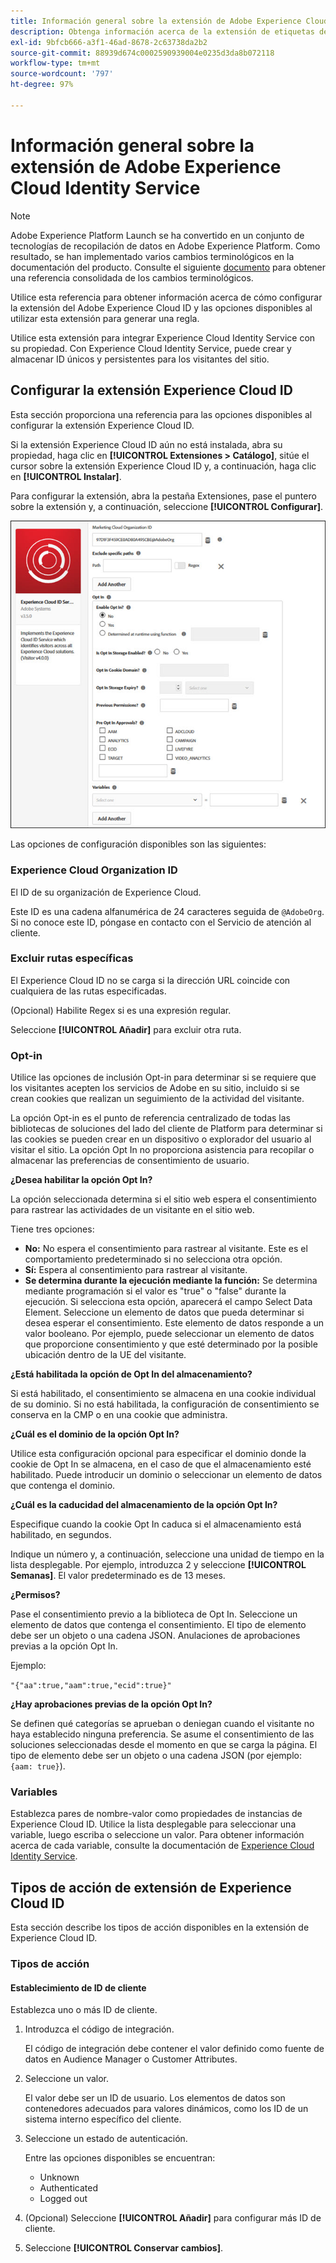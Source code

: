 ```yaml
---
title: Información general sobre la extensión de Adobe Experience Cloud Identity Service
description: Obtenga información acerca de la extensión de etiquetas de Identity Service de Adobe Experience Cloud en Adobe Experience Platform.
exl-id: 9bfcb666-a3f1-46ad-8678-2c63738da2b2
source-git-commit: 88939d674c0002590939004e0235d3da8b072118
workflow-type: tm+mt
source-wordcount: '797'
ht-degree: 97%

---
```


# Información general sobre la extensión de Adobe Experience Cloud Identity Service

>[!NOTE]
>
>Adobe Experience Platform Launch se ha convertido en un conjunto de tecnologías de recopilación de datos en Adobe Experience Platform. Como resultado, se han implementado varios cambios terminológicos en la documentación del producto. Consulte el siguiente [documento](../../../term-updates.md) para obtener una referencia consolidada de los cambios terminológicos.

Utilice esta referencia para obtener información acerca de cómo configurar la extensión del Adobe Experience Cloud ID y las opciones disponibles al utilizar esta extensión para generar una regla.

Utilice esta extensión para integrar Experience Cloud Identity Service con su propiedad. Con Experience Cloud Identity Service, puede crear y almacenar ID únicos y persistentes para los visitantes del sitio.

## Configurar la extensión Experience Cloud ID

Esta sección proporciona una referencia para las opciones disponibles al configurar la extensión Experience Cloud ID.

Si la extensión Experience Cloud ID aún no está instalada, abra su propiedad, haga clic en **[!UICONTROL Extensiones > Catálogo]**, sitúe el cursor sobre la extensión Experience Cloud ID y, a continuación, haga clic en **[!UICONTROL Instalar]**.

Para configurar la extensión, abra la pestaña Extensiones, pase el puntero sobre la extensión y, a continuación, seleccione **[!UICONTROL Configurar]**.

![](../../../images/optin.jpg)

Las opciones de configuración disponibles son las siguientes:

### Experience Cloud Organization ID

El ID de su organización de Experience Cloud.

Este ID es una cadena alfanumérica de 24 caracteres seguida de `@AdobeOrg`. Si no conoce este ID, póngase en contacto con el Servicio de atención al cliente.

### Excluir rutas específicas

El Experience Cloud ID no se carga si la dirección URL coincide con cualquiera de las rutas especificadas.

(Opcional) Habilite Regex si es una expresión regular.

Seleccione **[!UICONTROL Añadir]** para excluir otra ruta.

### Opt-in

Utilice las opciones de inclusión Opt-in para determinar si se requiere que los visitantes acepten los servicios de Adobe en su sitio, incluido si se crean cookies que realizan un seguimiento de la actividad del visitante.

La opción Opt-in es el punto de referencia centralizado de todas las bibliotecas de soluciones del lado del cliente de Platform para determinar si las cookies se pueden crear en un dispositivo o explorador del usuario al visitar el sitio. La opción Opt In no proporciona asistencia para recopilar o almacenar las preferencias de consentimiento de usuario.

**¿Desea habilitar la opción Opt In?**

La opción seleccionada determina si el sitio web espera el consentimiento para rastrear las actividades de un visitante en el sitio web.

Tiene tres opciones:

* **No:** No espera el consentimiento para rastrear al visitante. Este es el comportamiento predeterminado si no selecciona otra opción.
* **Sí:** Espera al consentimiento para rastrear al visitante.
* **Se determina durante la ejecución mediante la función:** Se determina mediante programación si el valor es &quot;true&quot; o &quot;false&quot; durante la ejecución. Si selecciona esta opción, aparecerá el campo Select Data Element. Seleccione un elemento de datos que pueda determinar si desea esperar el consentimiento. Este elemento de datos responde a un valor booleano. Por ejemplo, puede seleccionar un elemento de datos que proporcione consentimiento y que esté determinado por la posible ubicación dentro de la UE del visitante.

**¿Está habilitada la opción de Opt In del almacenamiento?**

Si está habilitado, el consentimiento se almacena en una cookie individual de su dominio. Si no está habilitada, la configuración de consentimiento se conserva en la CMP o en una cookie que administra.

**¿Cuál es el dominio de la opción Opt In?**

Utilice esta configuración opcional para especificar el dominio donde la cookie de Opt In se almacena, en el caso de que el almacenamiento esté habilitado. Puede introducir un dominio o seleccionar un elemento de datos que contenga el dominio.

**¿Cuál es la caducidad del almacenamiento de la opción Opt In?**

Especifique cuando la cookie Opt In caduca si el almacenamiento está habilitado, en segundos.

Indique un número y, a continuación, seleccione una unidad de tiempo en la lista desplegable. Por ejemplo, introduzca 2 y seleccione **[!UICONTROL Semanas]**. El valor predeterminado es de 13 meses.

**¿Permisos?**

Pase el consentimiento previo a la biblioteca de Opt In. Seleccione un elemento de datos que contenga el consentimiento. El tipo de elemento debe ser un objeto o una cadena JSON. Anulaciones de aprobaciones previas a la opción Opt In.

Ejemplo:

`"{"aa":true,"aam":true,"ecid":true}"`

**¿Hay aprobaciones previas de la opción Opt In?**

Se definen qué categorías se aprueban o deniegan cuando el visitante no haya establecido ninguna preferencia. Se asume el consentimiento de las soluciones seleccionadas desde el momento en que se carga la página. El tipo de elemento debe ser un objeto o una cadena JSON (por ejemplo: `{aam: true}`).

### Variables

Establezca pares de nombre-valor como propiedades de instancias de Experience Cloud ID. Utilice la lista desplegable para seleccionar una variable, luego escriba o seleccione un valor. Para obtener información acerca de cada variable, consulte la documentación de [Experience Cloud Identity Service](https://experiencecloud.adobe.com/resources/help/es_ES/mcvid/mcvid-overview.html).

## Tipos de acción de extensión de Experience Cloud ID

Esta sección describe los tipos de acción disponibles en la extensión de Experience Cloud ID.

### Tipos de acción

#### Establecimiento de ID de cliente

Establezca uno o más ID de cliente.

1. Introduzca el código de integración.

   El código de integración debe contener el valor definido como fuente de datos en Audience Manager o Customer Attributes.

1. Seleccione un valor.

   El valor debe ser un ID de usuario. Los elementos de datos son contenedores adecuados para valores dinámicos, como los ID de un sistema interno específico del cliente.

1. Seleccione un estado de autenticación.

   Entre las opciones disponibles se encuentran:

   * Unknown
   * Authenticated
   * Logged out

1. (Opcional) Seleccione **[!UICONTROL Añadir]** para configurar más ID de cliente.
1. Seleccione **[!UICONTROL Conservar cambios]**.
